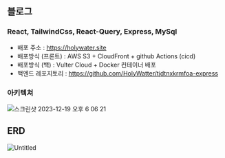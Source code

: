 ## 블로그

### React, TailwindCss, React-Query, Express, MySql

- 배포 주소 : https://holywater.site
- 배포방식 (프론트) : AWS S3 + CloudFront + github Actions (cicd)
- 배포방식 (백) : Vulter Cloud + Docker 컨테이너 배포
- 백엔드 레포지토리 : https://github.com/HolyWatter/tjdtnxkrmfoa-express

### 아키텍쳐
![스크린샷 2023-12-19 오후 6 06 21](https://github.com/HolyWatter/tjdtnxkrmfoa/assets/98324846/9cf99452-108d-49a6-99c8-a0398954793d)

## ERD
![Untitled](https://github.com/HolyWatter/tjdtnxkrmfoa/assets/98324846/dd615771-61fc-4779-a6ce-b060f36e05eb)
